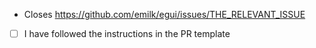 <!--
Please read the "Making a PR" section of [`CONTRIBUTING.md`](https://github.com/emilk/egui/blob/master/CONTRIBUTING.md) before opening a Pull Request!

* Keep your PR:s small and focused.
* The PR title is what ends up in the changelog, so make it descriptive!
* If applicable, add a screenshot or gif.
* If it is a non-trivial addition, consider adding a demo for it to `egui_demo_lib`, or a new example.
* Do NOT open PR:s from your `master` branch, as that makes it hard for maintainers to test and add commits to your PR.
* Remember to run `cargo fmt` and `cargo clippy`.
* Open the PR as a draft until you have self-reviewed it and run `./scripts/check.sh`.
* When you have addressed a PR comment, mark it as resolved.

Please be patient! I will review your PR, but my time is limited!
-->

* Closes <https://github.com/emilk/egui/issues/THE_RELEVANT_ISSUE>
* [ ] I have followed the instructions in the PR template
